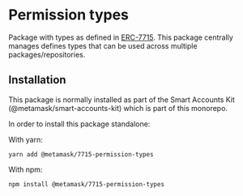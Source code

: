 # Permission types

Package with types as defined in [ERC-7715](https://eip.tools/eip/7715). This package centrally manages defines types that can be used across multiple packages/repositories.

## Installation

This package is normally installed as part of the Smart Accounts Kit (@metamask/smart-accounts-kit) which is part of this monorepo.

In order to install this package standalone:

With yarn:
```
yarn add @metamask/7715-permission-types
```

With npm:
```
npm install @metamask/7715-permission-types
```


